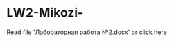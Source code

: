 # LW2-Mikozi-

Read file 'Лабораторная работа №2.docx' or [click here](https://docs.google.com/document/d/1EbikPD2FQIhPjB8H6PIK_P1u7WzEEI1H/edit)
